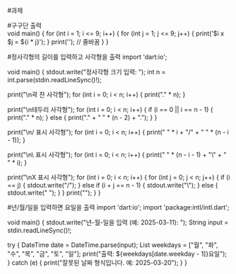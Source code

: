 #과제


#구구단 출력  
void main() {
  for (int i = 1; i <= 9; i++) {
    for (int j = 1; j <= 9; j++) {
      print('$i x $j = ${i * j}');
    }
    print(''); // 줄바꿈
  }
}




#정사각형의 길이를 입력하고 사각형을 출력
import 'dart:io';

void main() {
  stdout.write("정사각형 크기 입력: ");
  int n = int.parse(stdin.readLineSync()!);

  print("\n곽 찬 사각형");
  for (int i = 0; i < n; i++) {
    print("." * n);
  }

  print("\n테두리 사각형");
  for (int i = 0; i < n; i++) {
    if (i == 0 || i == n - 1) {
      print("." * n);
    } else {
      print("." + " " * (n - 2) + ".");
    }
  }

  print("\n/ 표시 사각형");
  for (int i = 0; i < n; i++) {
    print(" " * i + "/" + " " * (n - i - 1));
  }

  print("\n\\ 표시 사각형");
  for (int i = 0; i < n; i++) {
    print(" " * (n - i - 1) + "\\" + " " * i);
  }

  print("\nX 표시 사각형");
  for (int i = 0; i < n; i++) {
    for (int j = 0; j < n; j++) {
      if (i == j) {
        stdout.write("/");
      } else if (i + j == n - 1) {
        stdout.write("\\");
      } else {
        stdout.write(" ");
      }
    }
    print("");
  }
}


#년/월/일을 입력하면 요일을 출력
import 'dart:io';
import 'package:intl/intl.dart';

void main() {
  stdout.write("년-월-일을 입력 (예: 2025-03-11): ");
  String input = stdin.readLineSync()!;

  try {
    DateTime date = DateTime.parse(input);
    List<String> weekdays = ["월", "화", "수", "목", "금", "토", "일"];
    print("출력: \${weekdays[date.weekday - 1]}요일");
  } catch (e) {
    print("잘못된 날짜 형식입니다. 예: 2025-03-20");
  }
}

